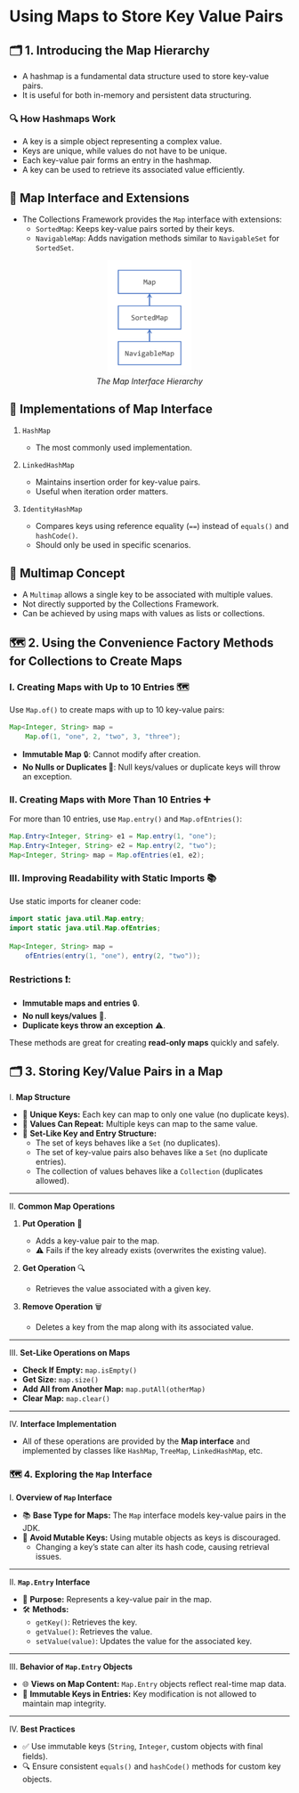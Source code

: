 # Using Maps to Store Key Value Pairs

## 🗂️ 1. Introducing the Map Hierarchy

- A hashmap is a fundamental data structure used to store key-value pairs.
- It is useful for both in-memory and persistent data structuring.

### 🔍 How Hashmaps Work

- A key is a simple object representing a complex value.
- Keys are unique, while values do not have to be unique.
- Each key-value pair forms an entry in the hashmap.
- A key can be used to retrieve its associated value efficiently.

## 🧭 Map Interface and Extensions

- The Collections Framework provides the `Map` interface with extensions:
  - `SortedMap`: Keeps key-value pairs sorted by their keys.
  - `NavigableMap`: Adds navigation methods similar to `NavigableSet` for `SortedSet`.

<p align="center">
  <img src="map-hierarchy.png" alt="The Map Interface Hierarchy" width="150" height="auto">
  <br>
  <i>The Map Interface Hierarchy</i>
</p>

## 🚀 Implementations of Map Interface

1. `HashMap`

   - The most commonly used implementation.

2. `LinkedHashMap`

   - Maintains insertion order for key-value pairs.
   - Useful when iteration order matters.

3. `IdentityHashMap`
   - Compares keys using reference equality (`==`) instead of `equals()` and `hashCode()`.
   - Should only be used in specific scenarios.

## 🔗 Multimap Concept

- A `Multimap` allows a single key to be associated with multiple values.
- Not directly supported by the Collections Framework.
- Can be achieved by using maps with values as lists or collections.

## 🗺️ 2. Using the Convenience Factory Methods for Collections to Create Maps

### I. **Creating Maps with Up to 10 Entries** 🗺️

Use `Map.of()` to create maps with up to 10 key-value pairs:

```java
Map<Integer, String> map =
    Map.of(1, "one", 2, "two", 3, "three");
```

- **Immutable Map** 🔒: Cannot modify after creation.
- **No Nulls or Duplicates 🚫**: Null keys/values or duplicate keys will throw an exception.

### II. **Creating Maps with More Than 10 Entries** ➕

For more than 10 entries, use `Map.entry()` and `Map.ofEntries()`:

```java
Map.Entry<Integer, String> e1 = Map.entry(1, "one");
Map.Entry<Integer, String> e2 = Map.entry(2, "two");
Map<Integer, String> map = Map.ofEntries(e1, e2);
```

### III. **Improving Readability with Static Imports** 📚

Use static imports for cleaner code:

```java
import static java.util.Map.entry;
import static java.util.Map.ofEntries;

Map<Integer, String> map =
    ofEntries(entry(1, "one"), entry(2, "two"));
```

### Restrictions ❗:

- **Immutable maps and entries** 🔒.
- **No null keys/values** 🚫.
- **Duplicate keys throw an exception** ⚠️.

These methods are great for creating **read-only maps** quickly and safely.

## 🗂️ 3. Storing Key/Value Pairs in a Map

I. **Map Structure**

- 🔑 **Unique Keys:** Each key can map to only one value (no duplicate keys).
- 🎯 **Values Can Repeat:** Multiple keys can map to the same value.
- 📑 **Set-Like Key and Entry Structure:**
  - The set of keys behaves like a `Set` (no duplicates).
  - The set of key-value pairs also behaves like a `Set` (no duplicate entries).
  - The collection of values behaves like a `Collection` (duplicates allowed).

---

II. **Common Map Operations**

1. **Put Operation** 📝

   - Adds a key-value pair to the map.
   - ⚠️ Fails if the key already exists (overwrites the existing value).

2. **Get Operation** 🔍

   - Retrieves the value associated with a given key.

3. **Remove Operation** 🗑️
   - Deletes a key from the map along with its associated value.

---

III. **Set-Like Operations on Maps**

- **Check If Empty:** `map.isEmpty()`
- **Get Size:** `map.size()`
- **Add All from Another Map:** `map.putAll(otherMap)`
- **Clear Map:** `map.clear()`

---

IV. **Interface Implementation**

- All of these operations are provided by the **Map interface** and implemented by classes like `HashMap`, `TreeMap`, `LinkedHashMap`, etc.

### 🗺️ 4. Exploring the `Map` Interface

I. **Overview of `Map` Interface**

- 📚 **Base Type for Maps:** The `Map` interface models key-value pairs in the JDK.
- 🛑 **Avoid Mutable Keys:** Using mutable objects as keys is discouraged.
  - Changing a key’s state can alter its hash code, causing retrieval issues.

---

II. **`Map.Entry` Interface**

- 🔑 **Purpose:** Represents a key-value pair in the map.
- 🛠️ **Methods:**
  - `getKey()`: Retrieves the key.
  - `getValue()`: Retrieves the value.
  - `setValue(value)`: Updates the value for the associated key.

---

III. **Behavior of `Map.Entry` Objects**

- 🌐 **Views on Map Content:** `Map.Entry` objects reflect real-time map data.
- 🚫 **Immutable Keys in Entries:** Key modification is not allowed to maintain map integrity.

---

IV. **Best Practices**

- ✅ Use immutable keys (`String`, `Integer`, custom objects with final fields).
- 🔍 Ensure consistent `equals()` and `hashCode()` methods for custom key objects.
